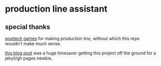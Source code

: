 # production line assistant

## special thanks

[positech games][positech] for making *production line*, without which this repo
wouldn't make much sense.

[this blog post][zubialevich] was a huge timesaver getting this project off the
ground for a jekyll/gh pages newbie.

[positech]: http://www.positech.co.uk/
[zubialevich]: https://zubialevich.blogspot.com/2018/09/how-to-build-typescript-github-pages-app.html